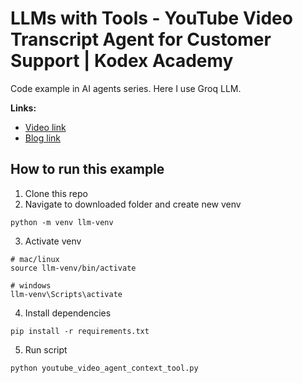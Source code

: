 #  LLMs with Tools - YouTube Video Transcript Agent for Customer Support | Kodex Academy
Code example in AI agents series. Here I use Groq LLM.

**Links:**
- [Video link](https://www.youtube.com/watch?v=X_iace1GOxs)
- [Blog link]()

## How to run this example

1. Clone this repo
2. Navigate to downloaded folder and create new venv
```
python -m venv llm-venv
```
3. Activate venv
```
# mac/linux
source llm-venv/bin/activate

# windows
llm-venv\Scripts\activate
```
4. Install dependencies
```
pip install -r requirements.txt
```
5. Run script
```
python youtube_video_agent_context_tool.py
```

